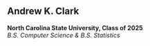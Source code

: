 ## Andrew K. Clark

**North Carolina State University, Class of 2025**\
*B.S. Computer Science & B.S. Statistics*
